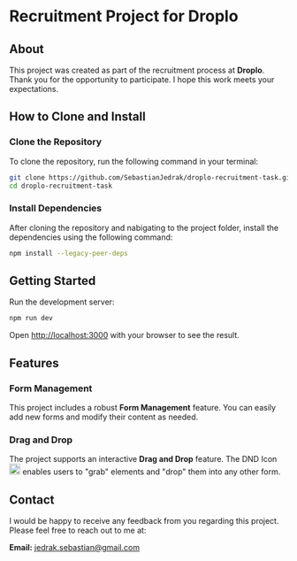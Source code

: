 # Recruitment Project for Droplo

## About

This project was created as part of the recruitment process at <b>Droplo</b>. Thank you for the opportunity to participate. I hope this work meets your expectations.

## How to Clone and Install

### Clone the Repository

To clone the repository, run the following command in your terminal:

```bash
git clone https://github.com/SebastianJedrak/droplo-recruitment-task.git
cd droplo-recruitment-task
```

### Install Dependencies

After cloning the repository and nabigating to the project folder, install the dependencies using the following command:

```bash
npm install --legacy-peer-deps
```

## Getting Started

Run the development server:

```bash
npm run dev
```

Open [http://localhost:3000](http://localhost:3000) with your browser to see the result.

## Features

### Form Management

This project includes a robust **Form Management** feature. You can easily add new forms and modify their content as needed.

### Drag and Drop

The project supports an interactive **Drag and Drop** feature. The DND Icon <img src="https://github.com/user-attachments/assets/0726c372-6ff6-43d8-9634-a5ed41c6d4d9" width="20px" height="20px"/> enables users to "grab" elements and "drop" them into any other form.

## Contact

I would be happy to receive any feedback from you regarding this project. Please feel free to reach out to me at:

**Email:** [jedrak.sebastian@gmail.com](mailto:jedrak.sebastian@gmail.com)

